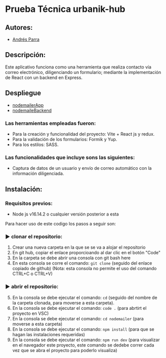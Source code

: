 # Prueba Técnica urbanik-hub

## Autores:
- [Andrés Parra](https://github.com/AndresParra11)

  
## Descripción: 
Este aplicativo funciona como una herramienta que realiza contacto vía correo electrónico, diligenciando un formulario; mediante la implementación de React con un backend en Express. 

## Despliegue

- [nodemailerApp](https://nodemailer-liart.vercel.app/)
- [nodemaileBackend](https://backend-nodemailer.onrender.com/)

### Las herramientas empleadas fueron: 
- Para la creación y funcionalidad del proyecto: Vite + React js y redux.
- Para la validación de los formularios: Formik y Yup.
- Para los estilos: SASS.
  
### Las funcionalidades que incluye sons las siguientes:
- Captura de datos de un usuario y envío de correo automático con la información diligenciada.

## Instalación: 
### Requisitos previos: 
- Node js v16.14.2 o cualquier versión posterior a esta

Para hacer uso de este codigo los pasos a seguir son: 
### ▶ clonar el repositorio:
1. Crear una nueva carpeta en la que se se va a alojar el repositorio
2. En git hub, copiar el enlace proporcioando al dar clic en el botón "Code" 
3. En la carpeta se debe abrir una consola con git bash here 
4. En esta consola se corre el comando: `git clone` (seguido del enlace copiado de github) (Nota: esta consola no permite el uso del comando CTRL+C o CTRL+V)
### ▶ abrir el repositorio:
5. En la consola se debe ejecutar el comando: `cd` (seguido del nombre de la carpeta clonada, para moverse a esta carpeta).
6. En la consola se debe ejecutar el comando: `code .` (para abrtirt el proyecto en VSC)
7. En la consola se debe ejecutar el comando: `cd nodemailer`  (para moverse a esta carpeta)
8. En la consola se debe ejecutar el comando: `npm install` (para que se hagan las instalaciones requeridas)
9. En la consola se debe ejecutar el comando: `npm run dev` (para visualizar en el navegador este proyecto, este comando se dedebe correr cada vez que se abra el proyecto para poderlo visualiza)
